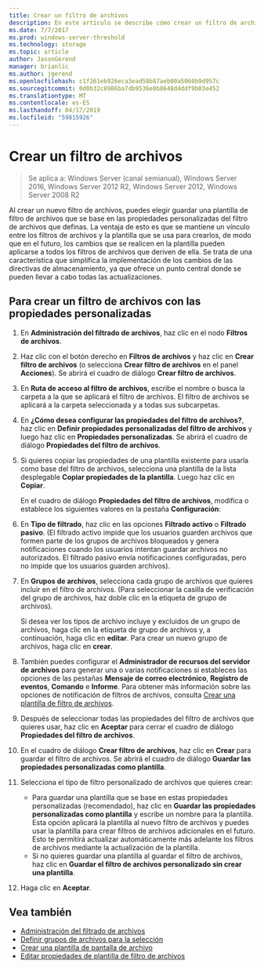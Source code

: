 ```yaml
---
title: Crear un filtro de archivos
description: En este artículo se describe cómo crear un filtro de archivos
ms.date: 7/7/2017
ms.prod: windows-server-threshold
ms.technology: storage
ms.topic: article
author: JasonGerend
manager: brianlic
ms.author: jgerend
ms.openlocfilehash: c1f261eb926eca3ead58b87aeb00a5060b9d957c
ms.sourcegitcommit: 0d0b32c8986ba7db9536e0b8648d4ddf9b03e452
ms.translationtype: MT
ms.contentlocale: es-ES
ms.lasthandoff: 04/17/2019
ms.locfileid: "59815926"
---
```

# <a name="create-a-file-screen"></a>Crear un filtro de archivos

> Se aplica a: Windows Server (canal semianual), Windows Server 2016, Windows Server 2012 R2, Windows Server 2012, Windows Server 2008 R2

Al crear un nuevo filtro de archivos, puedes elegir guardar una plantilla de filtro de archivos que se base en las propiedades personalizadas del filtro de archivos que definas. La ventaja de esto es que se mantiene un vínculo entre los filtros de archivos y la plantilla que se usa para crearlos, de modo que en el futuro, los cambios que se realicen en la plantilla pueden aplicarse a todos los filtros de archivos que deriven de ella. Se trata de una característica que simplifica la implementación de los cambios de las directivas de almacenamiento, ya que ofrece un punto central donde se pueden llevar a cabo todas las actualizaciones.

## <a name="to-create-a-file-screen-with-custom-properties"></a>Para crear un filtro de archivos con las propiedades personalizadas

1.  En **Administración del filtrado de archivos**, haz clic en el nodo **Filtros de archivos**.

2.  Haz clic con el botón derecho en **Filtros de archivos** y haz clic en **Crear filtro de archivos** (o selecciona **Crear filtro de archivos** en el panel **Acciones**). Se abrirá el cuadro de diálogo **Crear filtro de archivos**.

3.  En **Ruta de acceso al filtro de archivos**, escribe el nombre o busca la carpeta a la que se aplicará el filtro de archivos. El filtro de archivos se aplicará a la carpeta seleccionada y a todas sus subcarpetas.

4.  En **¿Cómo desea configurar las propiedades del filtro de archivos?**, haz clic en **Definir propiedades personalizadas del filtro de archivos** y luego haz clic en **Propiedades personalizadas**. Se abrirá el cuadro de diálogo **Propiedades del filtro de archivos**.

5.  Si quieres copiar las propiedades de una plantilla existente para usarla como base del filtro de archivos, selecciona una plantilla de la lista desplegable **Copiar propiedades de la plantilla**. Luego haz clic en **Copiar**.

    En el cuadro de diálogo **Propiedades del filtro de archivos**, modifica o establece los siguientes valores en la pestaña **Configuración**:

6.  En **Tipo de filtrado**, haz clic en las opciones **Filtrado activo** o **Filtrado pasivo**. (El filtrado activo impide que los usuarios guarden archivos que formen parte de los grupos de archivos bloqueados y genera notificaciones cuando los usuarios intentan guardar archivos no autorizados. El filtrado pasivo envía notificaciones configuradas, pero no impide que los usuarios guarden archivos).

7.  En **Grupos de archivos**, selecciona cada grupo de archivos que quieres incluir en el filtro de archivos. (Para seleccionar la casilla de verificación del grupo de archivos, haz doble clic en la etiqueta de grupo de archivos).

    Si desea ver los tipos de archivo incluye y excluidos de un grupo de archivos, haga clic en la etiqueta de grupo de archivos y, a continuación, haga clic en **editar**. Para crear un nuevo grupo de archivos, haga clic en **crear**.

8.  También puedes configurar el **Administrador de recursos del servidor de archivos** para generar una o varias notificaciones si estableces las opciones de las pestañas **Mensaje de correo electrónico**, **Registro de eventos**, **Comando** e **Informe**. Para obtener más información sobre las opciones de notificación de filtros de archivos, consulta [Crear una plantilla de filtro de archivos](create-file-screen-template.md).

9.  Después de seleccionar todas las propiedades del filtro de archivos que quieres usar, haz clic en **Aceptar** para cerrar el cuadro de diálogo **Propiedades del filtro de archivos**.

10. En el cuadro de diálogo **Crear filtro de archivos**, haz clic en **Crear** para guardar el filtro de archivos. Se abrirá el cuadro de diálogo **Guardar las propiedades personalizadas como plantilla**.

11. Selecciona el tipo de filtro personalizado de archivos que quieres crear:

    -   Para guardar una plantilla que se base en estas propiedades personalizadas (recomendado), haz clic en **Guardar las propiedades personalizadas como plantilla** y escribe un nombre para la plantilla. Esta opción aplicará la plantilla al nuevo filtro de archivos y puedes usar la plantilla para crear filtros de archivos adicionales en el futuro. Esto te permitirá actualizar automáticamente más adelante los filtros de archivos mediante la actualización de la plantilla.
    -   Si no quieres guardar una plantilla al guardar el filtro de archivos, haz clic en **Guardar el filtro de archivos personalizado sin crear una plantilla**.

12. Haga clic en **Aceptar**.

## <a name="see-also"></a>Vea también

-   [Administración del filtrado de archivos](file-screening-management.md)
-   [Definir grupos de archivos para la selección](define-file-groups-for-screening.md)
-   [Crear una plantilla de pantalla de archivo](create-file-screen-template.md)
-   [Editar propiedades de plantilla de filtro de archivos](edit-file-screen-template-properties.md)


